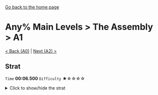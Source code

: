[Go back to the home page](https://github.com/Doublevil/scbspeedrun)

# Any% Main Levels > The Assembly > A1

[< Back (A0)](https://github.com/Doublevil/scbspeedrun/blob/main/levels/any_ml/A/A0.md) | [Next (A2) >](https://github.com/Doublevil/scbspeedrun/blob/main/levels/any_ml/A/A2.md)

## Strat

`Time` **00:06.500** `Difficulty` ★☆☆☆☆
<details>
  <summary>Click to show/hide the strat</summary>

  [![Strat animation](https://github.com/Doublevil/scbspeedrun/blob/main/media/levels/A/A1_Strat.webp)](https://github.com/Doublevil/scbspeedrun/blob/main/media/levels/A/A1_Strat.mp4?raw=true)
</details>
